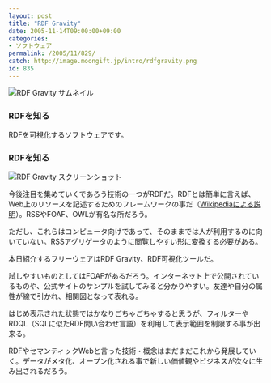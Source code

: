 ```yaml
---
layout: post
title: "RDF Gravity"
date: 2005-11-14T09:00:00+09:00
categories:
- ソフトウェア
permalink: /2005/11/829/
catch: http://image.moongift.jp/intro/rdfgravity.png
id: 835
---
```

 ![RDF Gravity サムネイル](http://image.moongift.jp/intro/rdfgravity.s.png "RDF Gravity サムネイル")
  

### RDFを知る
  
RDFを可視化するソフトウェアです。  
<!--more-->  

### RDFを知る
  

![RDF Gravity スクリーンショット](http://image.moongift.jp/intro/rdfgravity.png "RDF Gravity スクリーンショット")

  

今後注目を集めていくであろう技術の一つがRDFだ。RDFとは簡単に言えば、Web上のリソースを記述するためのフレームワークの事だ（[Wikipediaによる説明](http://ja.wikipedia.org/wiki/Resource_Description_Framework)）。RSSやFOAF、OWLが有名な所だろう。

  

ただし、これらはコンピュータ向けであって、そのままでは人が利用するのに向いていない。RSSアグリゲータのように閲覧しやすい形に変換する必要がある。

  

本日紹介するフリーウェアはRDF Gravity、RDF可視化ツールだ。

  

試しやすいものとしてはFOAFがあるだろう。インターネット上で公開されているものや、公式サイトのサンプルを試してみると分かりやすい。友達や自分の属性が線で引かれ、相関図となって表れる。

  

はじめ表示された状態ではかなりごちゃごちゃすると思うが、フィルターやRDQL（SQLに似たRDF問い合わせ言語）を利用して表示範囲を制限する事が出来る。

  

RDFやセマンティックWebと言った技術・概念はまだまだこれから発展していく。データがメタ化、オープン化される事で新しい価値観やビジネスが次々に生み出されるだろう。

